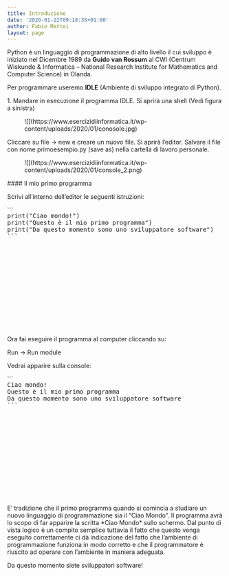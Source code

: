 ```yaml
---
title: Introduzione
date: '2020-01-22T09:18:35+01:00'
author: Fabio Mattei
layout: page
---
```


Python è un linguaggio di programmazione di alto livello il cui sviluppo è iniziato nel Dicembre 1989 da **Guido van Rossum** al CWI (Centrum Wiskunde &amp; Informatica – National Research Institute for Mathematics and Computer Science) in Olanda.

Per programmare useremo **IDLE** (Ambiente di sviluppo integrato di Python).

1\. Mandare in esecuzione il programma IDLE. Si aprirà una shell (Vedi figura a sinistra)

<figure class="wp-block-image size-large">![](https://www.esercizidiinformatica.it/wp-content/uploads/2020/01/conosole.jpg)</figure>Cliccare su file → new e creare un nuovo file. Si aprirà l’editor. Salvare il file con nome primoesempio.py (save as) nella cartella di lavoro personale.

<figure class="wp-block-image size-large">![](https://www.esercizidiinformatica.it/wp-content/uploads/2020/01/console_2.png)</figure>#### Il mio primo programma

Scrivi all’interno dell’editor le seguenti istruzioni:

<div class="wp-block-simple-code-block-ace" style="height: 250px; position:relative; margin-bottom: 50px;">```
<pre class="wp-block-simple-code-block-ace" data-copy="false" data-fontsize="14" data-lines="Infinity" data-mode="python" data-showlines="true" data-theme="monokai" style="position:absolute;top:0;right:0;bottom:0;left:0">print("Ciao mondo!")
print("Questo è il mio primo programma")
print("Da questo momento sono uno sviluppatore software")
```

</div>Ora fai eseguire il programma al computer cliccando su:

Run -&gt; Run module

Vedrai apparire sulla console:

<div class="wp-block-simple-code-block-ace" style="height: 250px; position:relative; margin-bottom: 50px;">```
<pre class="wp-block-simple-code-block-ace" data-copy="false" data-fontsize="14" data-lines="Infinity" data-mode="python" data-showlines="true" data-theme="monokai" style="position:absolute;top:0;right:0;bottom:0;left:0">Ciao mondo!
Questo è il mio primo programma
Da questo momento sono uno sviluppatore software
```

</div>E’ tradizione che il primo programma quando si comincia a studiare un nuovo linguaggio di programmazione sia il “Ciao Mondo”. Il programma avrà lo scopo di far apparire la scritta *Ciao Mondo* sullo schermo. Dal punto di vista logico è un compito semplice tuttavia il fatto che questo venga eseguito correttamente ci dà indicazione del fatto che l’ambiente di programmazione funziona in modo corretto e che il programmatore è riuscito ad operare con l’ambiente in maniera adeguata.

Da questo momento siete sviluppatori software!